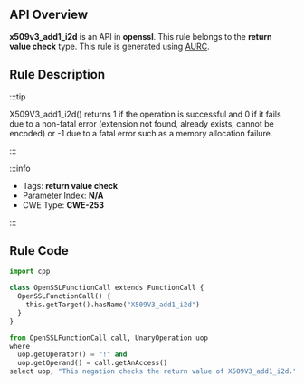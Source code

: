 ---
---


## API Overview
**x509v3_add1_i2d** is an API in **openssl**. This rule belongs to the **return value check** type. This rule is generated using [AURC](../../tools/AURC).
## Rule Description

:::tip

X509V3_add1_i2d() returns 1 if the operation is successful and 0 if it fails due to a non-fatal error (extension not found, already exists, cannot be encoded) or -1 due to a fatal error such as a memory allocation failure.

:::

:::info

- Tags: **return value check**
- Parameter Index: **N/A**
- CWE Type: **CWE-253**

:::

## Rule Code
```python
import cpp

class OpenSSLFunctionCall extends FunctionCall {
  OpenSSLFunctionCall() {
    this.getTarget().hasName("X509V3_add1_i2d")
  }
}

from OpenSSLFunctionCall call, UnaryOperation uop
where
  uop.getOperator() = "!" and
  uop.getOperand() = call.getAnAccess()
select uop, "This negation checks the return value of X509V3_add1_i2d."
```